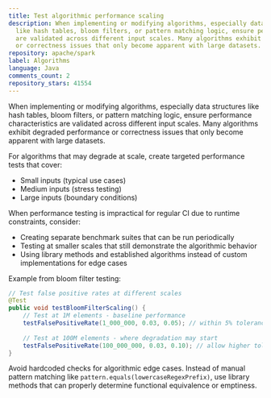 ```yaml
---
title: Test algorithmic performance scaling
description: When implementing or modifying algorithms, especially data structures
  like hash tables, bloom filters, or pattern matching logic, ensure performance characteristics
  are validated across different input scales. Many algorithms exhibit degraded performance
  or correctness issues that only become apparent with large datasets.
repository: apache/spark
label: Algorithms
language: Java
comments_count: 2
repository_stars: 41554
---
```


When implementing or modifying algorithms, especially data structures like hash tables, bloom filters, or pattern matching logic, ensure performance characteristics are validated across different input scales. Many algorithms exhibit degraded performance or correctness issues that only become apparent with large datasets.

For algorithms that may degrade at scale, create targeted performance tests that cover:
- Small inputs (typical use cases)  
- Medium inputs (stress testing)
- Large inputs (boundary conditions)

When performance testing is impractical for regular CI due to runtime constraints, consider:
- Creating separate benchmark suites that can be run periodically
- Testing at smaller scales that still demonstrate the algorithmic behavior
- Using library methods and established algorithms instead of custom implementations for edge cases

Example from bloom filter testing:
```java
// Test false positive rates at different scales
@Test
public void testBloomFilterScaling() {
    // Test at 1M elements - baseline performance
    testFalsePositiveRate(1_000_000, 0.03, 0.05); // within 5% tolerance
    
    // Test at 100M elements - where degradation may start
    testFalsePositiveRate(100_000_000, 0.03, 0.10); // allow higher tolerance
}
```

Avoid hardcoded checks for algorithmic edge cases. Instead of manual pattern matching like `pattern.equals(lowercaseRegexPrefix)`, use library methods that can properly determine functional equivalence or emptiness.